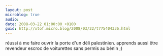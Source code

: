 ```yaml
---
layout: post
microblog: true
audio: 
date: 2008-03-22 01:00:00 +0100
guid: http://xtof.micro.blog/2008/03/22/t775404336.html
---
```

réussi à me faire ouvrir la porte d'un déli palestinien. apprends aussi être revendeur escroc de voiturettes sans permis au bénin ;)
